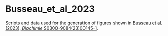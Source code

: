# Busseau_et_al_2023
Scripts and data used for the generation of figures shown in [Busseau et al. (2023), _Biochimie_ S0300-9084(23)00145-1](https://pubmed.ncbi.nlm.nih.gov/37385398/).
